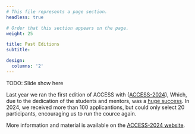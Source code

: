 ```yaml
---
# This file represents a page section.
headless: true

# Order that this section appears on the page.
weight: 25

title: Past Editions
subtitle:

design:
  columns: '2'
---
```


TODO: Slide show here

Last year we ran the first edition of ACCESS with ([ACCESS-2024](https://darsa.info/ACCESS-2024/)),
Which, due to the dedication of the students and mentors, was a [huge success](https://www.linkedin.com/pulse/when-ai-technology-revolutionises-biologists-vh3tf/?trackingId=yfMjRzJLxsUhWQjjFfDxJg%3D%3D).
In 2024, we received more than 100 applicantions, but could only select 20 participants, encouraging us to run the cource again.

More information and material is available on the [ACCESS-2024 website](https://darsa.info/ACCESS-2024/).





